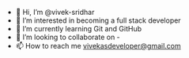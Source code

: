 - 👋 Hi, I’m @vivek-sridhar
- 👀 I’m interested in becoming a full stack developer
- 🌱 I’m currently learning Git and GitHub
- 💞️ I’m looking to collaborate on -
- 📫 How to reach me vivekasdeveloper@gmail.com

<!---
vivek-sridhar/vivek-sridhar is a ✨ special ✨ repository because its `README.md` (this file) appears on your GitHub profile.
You can click the Preview link to take a look at your changes.
--->
